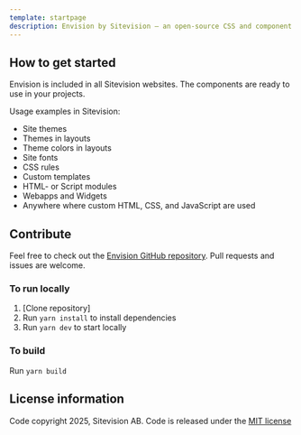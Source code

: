 ```yaml
---
template: startpage
description: Envision by Sitevision — an open-source CSS and component framework for Sitevision developers. Build modern, responsive UIs faster and easier.
---
```


## How to get started

Envision is included in all Sitevision websites. The components are ready to use in your projects.

Usage examples in Sitevision:

- Site themes
- Themes in layouts
- Theme colors in layouts
- Site fonts
- CSS rules
- Custom templates
- HTML- or Script modules
- Webapps and Widgets
- Anywhere where custom HTML, CSS, and JavaScript are used

## Contribute

Feel free to check out the [Envision GitHub repository](https://github.com/sitevision/envision). Pull requests and issues are welcome.

### To run locally

1. [Clone repository]
2. Run `yarn install` to install dependencies
3. Run `yarn dev` to start locally

### To build

Run `yarn build`

## License information

Code copyright 2025, Sitevision AB. Code is released under the [MIT license](https://github.com/sitevision/envision/blob/master/LICENSE)
